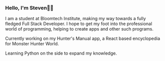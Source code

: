 ### Hello, I'm Steven👋🏽

  I am a student at Bloomtech Institute, making my way towards a fully fledged Full Stack Developer. I hope to get my foot into the professional world of programming, helping to create apps and other such programs. 
  
  Currently working on my Hunter's Manual app, a React based encyclopedia for Monster Hunter World.
  
  Learning Python on the side to expand my knowledge.
<!--
**Stevenr2314/Stevenr2314** is a ✨ _special_ ✨ repository because its `README.md` (this file) appears on your GitHub profile.

Here are some ideas to get you started:

- 🔭 I’m currently working on ...
- 🌱 I’m currently learning ...
- 👯 I’m looking to collaborate on ...
- 🤔 I’m looking for help with ...
- 💬 Ask me about ...
- 📫 How to reach me: ...
- 😄 Pronouns: ...
- ⚡ Fun fact: ...
-->
